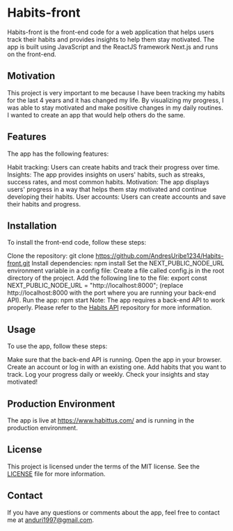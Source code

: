 # Habits-front

Habits-front is the front-end code for a web application that helps users track their habits and provides insights to help them stay motivated. The app is built using JavaScript and the ReactJS framework Next.js and runs on the front-end.

## Motivation

This project is very important to me because I have been tracking my habits for the last 4 years and it has changed my life. By visualizing my progress, I was able to stay motivated and make positive changes in my daily routines. I wanted to create an app that would help others do the same.

## Features

The app has the following features:

Habit tracking: Users can create habits and track their progress over time.
Insights: The app provides insights on users' habits, such as streaks, success rates, and most common habits.
Motivation: The app displays users' progress in a way that helps them stay motivated and continue developing their habits.
User accounts: Users can create accounts and save their habits and progress.

## Installation

To install the front-end code, follow these steps:

Clone the repository: git clone https://github.com/AndresUribe1234/Habits-front.git
Install dependencies: npm install
Set the NEXT_PUBLIC_NODE_URL environment variable in a config file:
Create a file called config.js in the root directory of the project.
Add the following line to the file: export const NEXT_PUBLIC_NODE_URL = "http://localhost:8000"; (replace http://localhost:8000 with the port where you are running your back-end API).
Run the app: npm start
Note: The app requires a back-end API to work properly. Please refer to the <a href="">Habits API</a> repository for more information.

## Usage

To use the app, follow these steps:

Make sure that the back-end API is running.
Open the app in your browser.
Create an account or log in with an existing one.
Add habits that you want to track.
Log your progress daily or weekly.
Check your insights and stay motivated!

## Production Environment

The app is live at https://www.habittus.com/ and is running in the production environment.

## License

This project is licensed under the terms of the MIT license. See the <a href="">LICENSE</a> file for more information.

## Contact

If you have any questions or comments about the app, feel free to contact me at anduri1997@gmail.com.
